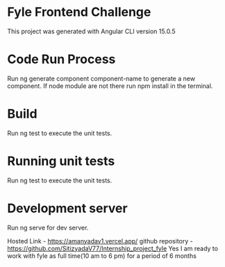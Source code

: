 # Fyle Frontend Challenge

This project was generated with Angular CLI version 15.0.5

# Code Run Process
Run ng generate component component-name to generate a new component. If node module are not there run npm install in the terminal.

# Build
Run ng test to execute the unit tests.

# Running unit tests
Run ng test to execute the unit tests.

# Development server
Run ng serve for dev server.

Hosted Link - https://amanyadav1.vercel.app/
github repository - https://github.com/SitizyadaV77/Internship_project_fyle
Yes I am ready to work with fyle as full time(10 am to 6 pm) for a period of 6 months 




